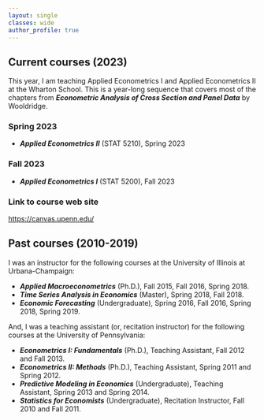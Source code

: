 ```yaml
---
layout: single
classes: wide
author_profile: true
---
```


## Current courses (2023)

This year, I am teaching Applied Econometrics I and Applied Econometrics II at the Wharton School. This is a year-long sequence that covers most of the chapters from ***Econometric Analysis of Cross Section and Panel Data*** by Wooldridge.

### Spring 2023

- ***Applied Econometrics II*** (STAT 5210), Spring 2023

### Fall 2023

- ***Applied Econometrics I***  (STAT 5200), Fall 2023

### Link to course web site
https://canvas.upenn.edu/


<!-- <p>&nbsp;</p> -->

## Past courses (2010-2019)

I was an instructor for the following courses at the University of Illinois at Urbana-Champaign:

- ***Applied Macroeconometrics*** (Ph.D.), Fall 2015, Fall 2016, Spring 2018.
- ***Time Series Analysis in Economics*** (Master), Spring 2018, Fall 2018.
- ***Economic Forecasting*** (Undergraduate), Spring 2016, Fall 2016, Spring 2018, Spring 2019.


And, I was a teaching assistant (or, recitation instructor) for the following courses at the University of Pennsylvania:

- ***Econometrics I: Fundamentals*** (Ph.D.), Teaching Assistant, Fall 2012 and Fall 2013.
- ***Econometrics II: Methods*** (Ph.D.), Teaching Assistant, Spring 2011 and Spring 2012.
- ***Predictive Modeling in Economics*** (Undergraduate), Teaching Assistant, Spring 2013 and Spring 2014. 
- ***Statistics for Economists*** (Undergraduate), Recitation Instructor, Fall 2010 and Fall 2011.